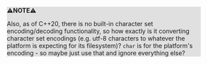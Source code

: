 <div style="margin:2em; background-color: #e0e0e0;">

<strong>⚠️NOTE️️️⚠️</strong>

Also, as of C++20, there is no built-in character set encoding/decoding functionality, so how exactly is it converting character set encodings (e.g. utf-8 characters to whatever the platform is expecting for its filesystem)? `char` is for the platform's encoding - so maybe just use that and ignore everything else?
</div>

